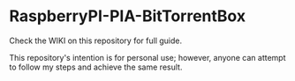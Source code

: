 # RaspberryPI-PIA-BitTorrentBox

Check the WIKI on this repository for full guide.

This repository's intention is for personal use; however, anyone can attempt to follow my steps and achieve the same result. 
